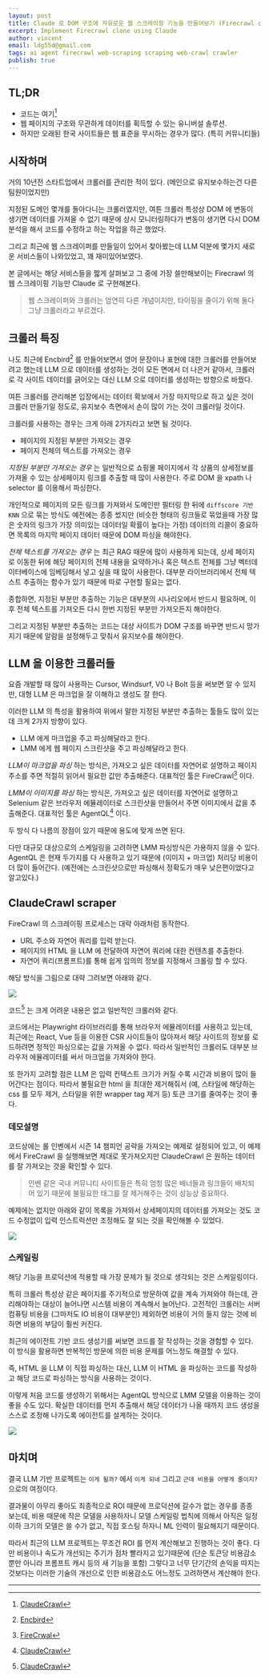 ```yaml
---
layout: post
title: Claude 로 DOM 구조에 자유로운 웹 스크레이핑 기능을 만들어보기 (Firecrawl clone)
excerpt: Implement Firecrawl clone using Claude
author: vincent
email: ldg55d@gmail.com
tags: ai agent firecrawl web-scraping scraping web-crawl crawler
publish: true
---
```


## TL;DR

- 코드는 여기[^4]
- 웹 페이지의 구조와 무관하게 데이터를 획득할 수 있는 유니버설 솔루션.
- 하지만 오래된 한국 사이트들은 웹 표준을 무시하는 경우가 많다. (특히 커뮤니티들)

## 시작하며

거의 10년전 스타트업에서 크롤러를 관리한 적이 있다. (메인으로 유지보수하는건 다른 팀원이었지만)

지정된 도메인 몇개를 돌아다니는 크롤러였지만, 여튼 크롤러 특성상 DOM 에 변동이 생기면 데이터를 가져올 수 없기 때문에 상시 모니터링하다가 변동이 생기면 다시 DOM 분석을 해서 코드를 수정하고 하는 작업을 하곤 했었다.

그리고 최근에 웹 스크레이퍼를 만들일이 있어서 찾아봤는데 LLM 덕분에 몇가지 새로운 서비스들이 나와있었고, 꽤 재미있어보였다.

본 글에서는 해당 서비스들을 짧게 살펴보고 그 중에 가장 쓸만해보이는 Firecrawl 의 웹 스크레이핑 기능만 Claude 로 구현해본다.

> 웹 스크레이퍼와 크롤러는 엄연히 다른 개념이지만, 타이핑을 줄이기 위해 둘다 그냥 크롤러라고 부르겠다.

## 크롤러 특징

나도 최근에 Encbird[^1] 를 만들어보면서 영어 문장이나 표현에 대한 크롤러를 만들어보려고 했는데 LLM 으로 데이터를 생성하는 것이 모든 면에서 더 나은거 같아서, 크롤러로 각 사이트 데이터를 긁어오는 대신 LLM 으로 데이터를 생성하는 방향으로 바꿨다.

여튼 크롤러를 관리해본 입장에서는 데이터 확보에서 가장 마지막으로 하고 싶은 것이 크롤러 만들기일 정도로, 유지보수 측면에서 손이 많이 가는 것이 크롤러일 것이다.

크롤러를 사용하는 경우는 크게 아래 2가지라고 보면 될 것이다.
- 페이지의 지정된 부분만 가져오는 경우
- 페이지 전체의 텍스트를 가져오는 경우

*지정된 부분만 가져오는 경우* 는 일반적으로 쇼핑몰 페이지에서 각 상품의 상세정보를 가져올 수 있는 상세페이지 링크를 추출할 때 많이 사용한다. 주로 DOM 을 xpath 나 selector 를 이용해서 파싱한다.

개인적으로 페이지의 모든 링크를 가져와서 도메인만 필터링 한 뒤에 `diffscore 기반 KNN` 으로 묶는 방식도 예전에는 종종 썼지만 (비슷한 형태의 링크들로 묶었을때 가장 많은 숫자의 링크가 가장 의미있는 데이터일 확률이 높다는 가정) 데이터의 리콜이 중요하면 목록의 마지막 페이지 데이터 때문에 DOM 파싱을 해야한다.

*전체 텍스트를 가져오는 경우* 는 최근 RAG 때문에 많이 사용하게 되는데, 상세 페이지로 이동한 뒤에 해당 페이지의 전체 내용을 요약하거나 혹은 텍스트 전체를 그냥 벡터데이터베이스에 임베딩해서 넣고 싶을 때 많이 사용한다. 대부분 라이브러리에서 전체 텍스트 추출하는 함수가 있기 때문에 따로 구현할 필요는 없다.

종합하면, 지정된 부분만 추출하는 기능은 대부분의 시나리오에서 반드시 필요하며, 이후 전체 텍스트를 가져오든 다시 한번 지정된 부분만 가져오든지 해야한다.

그리고 지정된 부분만 추출하는 코드는 대상 사이트가 DOM 구조를 바꾸면 반드시 망가지기 때문에 알람을 설정해두고 맞춰서 유지보수를 해야한다.

## LLM 을 이용한 크롤러들

요즘 개발할 때 많이 사용하는 Cursor, Windsurf, V0 나 Bolt 등을 써보면 알 수 있지만, 대형 LLM 은 마크업을 잘 이해하고 생성도 잘 한다.

이러한 LLM 의 특성을 활용하여 위에서 말한 지정된 부분만 추출하는 툴들도 많이 있는데 크게 2가지 방향이 있다.

- LLM 에게 마크업을 주고 파싱해달라고 한다.
- LMM 에게 웹 페이지 스크린샷을 주고 파싱해달라고 한다.

*LLM이 마크업을 파싱* 하는 방식은, 가져오고 싶은 데이터를 자연어로 설명하고 페이지 주소를 주면 적절히 읽어서 필요한 값만 추출해준다. 대표적인 툴은 FireCrawl[^2] 이다. 

*LMM이 이미지를 파싱* 하는 방식은, 가져오고 싶은 데이터를 자연어로 설명하고 Selenium 같은 브라우저 에뮬레이터로 스크린샷을 만들어서 주면 이미지에서 값을 추출해준다. 대표적인 툴은 AgentQL[^4] 이다.

두 방식 다 나름의 장점이 있기 때문에 용도에 맞게 쓰면 된다. 

다만 대규모 대상으로의 스케일링을 고려하면 LMM 파싱방식은 가용하지 않을 수 있다.
AgentQL 은 현재 두가지를 다 사용하고 있기 때문에 (이미지 + 마크업) 처리당 비용이 더 많이 들어간다. (예전에는 스크린샷으로만 파싱해서 정확도가 매우 낮은편이었다고 알고있다.)

## ClaudeCrawl scraper

FireCrawl 의 스크레이핑 프로세스는 대략 아래처럼 동작한다.

- URL 주소와 자연어 쿼리를 입력 받는다.
- 페이지의 HTML 을 LLM 에 전달하여 자연어 쿼리에 대한 컨텐츠를 추출한다.
- 자연어 쿼리(프롬프트)를 통해 쉽게 임의의 정보를 지정해서 크롤링 할 수 있다.

해당 방식을 그림으로 대략 그려보면 아래와 같다.

![](/assets/img/2025/0111/scrape.png)

코드[^4] 는 크게 어려운 내용은 없고 일반적인 크롤러와 같다.

코드에서는 Playwright 라이브러리를 통해 브라우저 에뮬레이터를 사용하고 있는데, 최근에는 React, Vue 등을 이용한 CSR 사이트들이 많아져서 해당 사이트의 정보를 로드하려면 정적인 파싱으로는 값을 가져올 수 없다. 따라서 일반적인 크롤러도 대부분 브라우저 에뮬레이터를 써서 마크업을 가져와야 한다.

또 한가지 고려할 점은 LLM 은 입력 컨텍스트 크기가 커질 수록 시간과 비용이 많이 들어간다는 점이다. 따라서 불필요한 html 을 최대한 제거해줘서 (예, 스타일에 해당하는 css 를 모두 제거, 스타일을 위한 wrapper tag 제거 등) 토큰 크기를 줄여주는 것이 좋다.

### 데모설명

코드상에는 롤 인벤에서 시즌 14 챔피언 공략을 가져오는 예제로 설정되어 있고, 이 예제에서 FireCrawl 을 실행해보면 제대로 못가져오지만 ClaudeCrawl 은 원하는 데이터를 잘 가져오는 것을 확인할 수 있다.

> 인벤 같은 국내 커뮤니티 사이트들은 특히 엄청 많은 배너들과 링크들이 배치되어 있기 때문에 불필요한 태그를 잘 제거해주는 것이 성능상 중요하다.

예제에는 없지만 아래와 같이 목록을 가져와서 상세페이지의 데이터를 가져오는 것도 코드 수정없이 입력 인스트럭션만 조정해도 잘 되는 것을 확인해볼 수 있었다.

![](/assets/img/2025/0111/crawl.png)

### 스케일링

해당 기능을 프로덕션에 적용할 때 가장 문제가 될 것으로 생각되는 것은 스케일링이다.

특히 크롤러 특성상 같은 페이지를 주기적으로 방문하여 값을 계속 가져와야 하는데, 관리해야하는 대상이 늘어나면 시스템 비용이 계속해서 늘어난다. 고전적인 크롤러는 서버컴퓨팅 비용을 (그마저도 IO 비용이 대부분인) 제외하면 비용이 거의 들지 않는 것에 비하면 비용의 부담이 훨씬 커진다.

최근의 에이전트 기반 코드 생성기를 써보면 코드를 잘 작성하는 것을 경험할 수 있다. 이 방식을 활용하면 반복적인 방문에 의한 비용 문제를 어느정도 해결할 수 있다.

즉, HTML 을 LLM 이 직접 파싱하는 대신, LLM 이 HTML 을 파싱하는 코드를 작성하고 해당 코드로 파싱하는 방식을 사용하는 것이다.

이렇게 처음 코드를 생성하기 위해서는 AgentQL 방식으로 LMM 모델을 이용하는 것이 좋을 수도 있다. 확실한 데이터를 먼저 추출해서 해당 데이터가 나올 때까지 코드 생성을 스스로 조정해 나가도록 에이전트를 설계하는 것이다.

![](/assets/img/2025/0111/ultimate.png)

## 마치며

결국 LLM 기반 프로젝트는 `이게 될까?` 에서 `이게 되네` 그리고 `근데 비용을 어떻게 줄이지?` 으로의 여정이다.

결과물이 아무리 좋아도 최종적으로 ROI 때문에 프로덕션에 갈수가 없는 경우를 종종 보는데, 비용 때문에 작은 모델을 사용하자니 모델 스케일링 법칙에 의해서 아직은 일정 이하 크기의 모델은 쓸 수가 없고, 직접 호스팅 하자니 ML 인력이 필요해지기 때문이다.

따라서 최근의 LLM 프로젝트는 무조건 ROI 를 먼저 계산해보고 진행하는 것이 좋다. 다만 비용이나 속도가 개선되는 주기가 점차 빨라지고 있기때문에 (단순 토큰당 비용감소 뿐만 아니라 프롬프트 캐시 등의 새 기능을 포함) 그렇다고 너무 단기간의 손익을 따지는 것보다는 이러한 기술의 개선으로 인한 비용감소도 어느정도 고려하면서 계산해야 한다.

---

[^1]: [Encbird](https://www.encbird.com)
[^2]: [FireCrwal](https://firecrawl.dev)
[^3]: [AgentQL](https://www.agentql.com/)
[^4]: [ClaudeCrawl](https://github.com/haandol/claudecrawl/blob/main/notebooks/claude-crawl-scraper.ipynb)